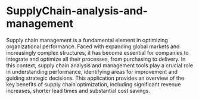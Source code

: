 # SupplyChain-analysis-and-management
Supply chain management is a fundamental element in optimizing organizational performance. Faced with expanding global markets and increasingly complex structures, it has become essential for companies to integrate and optimize all their processes, from purchasing to delivery. In this context, supply chain analysis and management tools play a crucial role in understanding performance, identifying areas for improvement and guiding strategic decisions.
This application provides an overview of the key benefits of supply chain optimization, including significant revenue increases, shorter lead times and substantial cost savings.
